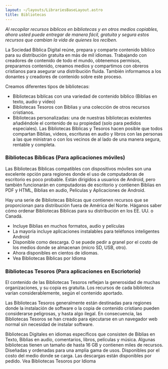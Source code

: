 ```yaml
---
layout: ~/layouts/LibrariesBaseLayout.astro
title: Bibliotecas
---
```


*Al recopilar recursos bíblicos en bibliotecas y en otros medios copiables, ahora usted puede entregar de manera fácil, gratuita y segura estos recursos que cambian la vida de quienes los reciben.*

La Sociedad Bíblica Digital reúne, prepara y comparte contenido bíblico para su distribución gratuita en más de mil idiomas. Trabajando con creadores de contenido de todo el mundo, obtenemos permisos, preparamos contenido, creamos medios y compartimos con obreros cristianos para asegurar una distribución fluida. También informamos a los donantes y creadores de contenido sobre este proceso.

Creamos diferentes tipos de bibliotecas:

- Bibliotecas bíblicas con una variedad de contenido bíblico (Biblias en texto, audio y video)
- Bibliotecas Tesoros con Biblias y una colección de otros recursos cristianos.
- Bibliotecas personalizadas: una de nuestras bibliotecas existentes añadiéndole el contenido de su propiedad (solo para pedidos especiales).
Las Bibliotecas Bíblicas y Tesoros hacen posible que todos compartan Biblias, videos, escrituras en audio y libros con las personas a las que ministran o con los vecinos de al lado de una manera segura, rentable y completa.

### Bibliotecas Bíblicas (Para aplicaciones móviles)
Las Bibliotecas Bíblicas compatibles con dispositivos móviles son una excelente opción para regiones donde el uso de computadoras de escritorio es poco probable. Están dirigidos a usuarios de Android, pero también funcionarán en computadoras de escritorio y contienen Biblias en PDF y HTML, Biblias en audio, Películas y Aplicaciones de Android.

Hay una serie de Bibliotecas Bíblicas que contienen recursos que se proporcionan para distribución fuera de América del Norte. Háganos saber cómo ordenar Bibliotecas Bíblicas para su distribución en los EE. UU. o Canadá.

- Incluye Biblias en muchos formatos, audio y películas
- La mayoría incluye aplicaciones instalables para teléfonos inteligentes Android
- Disponible como descarga. O se puede pedir a granel por el costo de los medios donde se almacenan (micro SD, USB, otro).
- Ahora disponibles en cientos de idiomas.
- Vea Bibliotecas Bíblicas por Idioma

### Bibliotecas Tesoros (Para aplicaciones en Escriotorio)
El contenido de las Bibliotecas Tesoros reflejan la generosidad de muchas organizaciones, y su copia es gratuita. Los recursos de cada biblioteca varían considerablemente, según el contenido aportado.

Las Bibliotecas Tesoros generalmente están destinadas para regiones donde la instalación de software o la copia de contenido cristiano pueden considerarse peligrosas, y hasta algo ilegal. En consecuencia, las Bibliotecas Tesoros se han creado para ejecutarse en un navegador web normal sin necesidad de instalar software.

Bibliotecas Digitales en idiomas específicos que consisten de Biblias en Texto, Biblias en audio, comentarios, libros, películas y música.
Algunas bibliotecas tienen un tamaño de hasta 16 GB y contienen miles de recursos.
Diseñadas y ordenadas para una amplia gama de usos.
Disponibles por el costo del medio donde se carga. Las descargas están disponibles por pedido.
Vea Bibliotecas Tesoros por Idioma